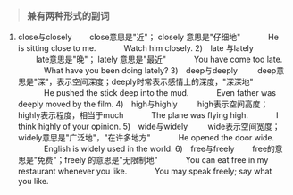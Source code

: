 > ### 兼有两种形式的副词

1) close与closely
　　close意思是"近"； closely 意思是"仔细地"
　　　 He is sitting close to me.
　　　 Watch him closely.
2)　late 与lately
　　 late意思是"晚"； lately 意思是"最近"
　　　 You have come too late.
　　　 What have you been doing lately?
3)　deep与deeply
　　 deep意思是"深"，表示空间深度；deeply时常表示感情上的深度，"深深地"
　　　 He pushed the stick deep into the mud.
　　　 Even father was deeply moved by the film.
4)　high与highly
　　 high表示空间高度；highly表示程度，相当于much
　　　 The plane was flying high.
　　　 I think highly of your opinion.
5)　wide与widely
　　 wide表示空间宽度；widely意思是"广泛地"，"在许多地方"
　　　 He opened the door wide.
　　　 English is widely used in the world.
6)　free与freely
　　free的意思是"免费"；freely 的意思是"无限制地"
　　　 You can eat free in my restaurant whenever you like.
　　　 You may speak freely; say what you like.
